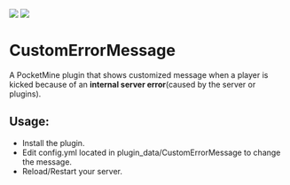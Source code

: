[![](https://poggit.pmmp.io/shield.api/CustomErrorMessage)](https://poggit.pmmp.io/p/CustomErrorMessage)
[![](https://poggit.pmmp.io/shield.dl.total/CustomErrorMessage)](https://poggit.pmmp.io/p/CustomErrorMessage)

# CustomErrorMessage

A PocketMine plugin that shows customized message when a player is kicked because of an **internal server error**(caused by the server or plugins).

## Usage:

 - Install the plugin.
 - Edit config.yml located in plugin_data/CustomErrorMessage to change the message.
 - Reload/Restart your server.